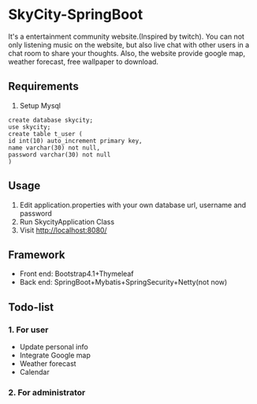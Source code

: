 # SkyCity-SpringBoot
It's a entertainment community website.(Inspired by twitch). You can not only listening music on the website, but also live chat with other users in a chat room to share your thoughts.
Also, the website provide google map, weather forecast, free wallpaper to download.

## Requirements

1. Setup Mysql
```mysql
create database skycity;
use skycity;
create table t_user (
id int(10) auto_increment primary key,
name varchar(30) not null,
password varchar(30) not null
)
```


## Usage
1. Edit application.properties with your own database url, username and password
2. Run SkycityApplication Class 
3. Visit [http://localhost:8080/](http://localhost:8080/)


## Framework
- Front end: Bootstrap4.1+Thymeleaf
- Back end: SpringBoot+Mybatis+SpringSecurity+Netty(not now)

## Todo-list
### 1. For user 
- Update personal info
- Integrate Google map
- Weather forecast
- Calendar

### 2. For administrator


